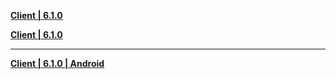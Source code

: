 **[Client | 6.1.0](https://d2wztyirwsuyyo.cloudfront.net/ptpublic/bh3_global/20221021140604_J5bTzzVUwG2WLMm6/BH3_v6.1.0_62c4d9d7ab65.7z)**

**[Client | 6.1.0](https://hk-bigfile-os-mihayo.akamaized.net/ptpublic/bh3_overseas/20221021140735_XmMWKKQ97Trzyjl9/BH3_v6.1.0_62c4d9d7ab65.7z)**

---

**[Client | 6.1.0 | Android](https://d2wztyirwsuyyo.cloudfront.net/ptpublic/bh3_global/20221027135617_D5EKDvFVlNGqMjlv/20221018-222119-global_android_sim-Global-v6_1-final-62c4d9d7ab65-3894-6.1.0-ASB-Win108-Agent2-1133.apk)**
